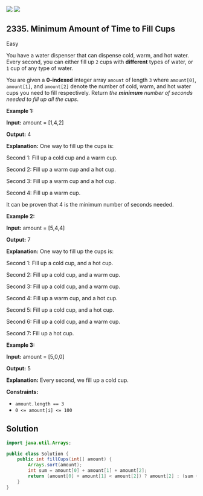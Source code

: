 [![](https://img.shields.io/github/stars/javadev/LeetCode-in-Java?label=Stars&style=flat-square)](https://github.com/javadev/LeetCode-in-Java)
[![](https://img.shields.io/github/forks/javadev/LeetCode-in-Java?label=Fork%20me%20on%20GitHub%20&style=flat-square)](https://github.com/javadev/LeetCode-in-Java/fork)

## 2335\. Minimum Amount of Time to Fill Cups

Easy

You have a water dispenser that can dispense cold, warm, and hot water. Every second, you can either fill up `2` cups with **different** types of water, or `1` cup of any type of water.

You are given a **0-indexed** integer array `amount` of length `3` where `amount[0]`, `amount[1]`, and `amount[2]` denote the number of cold, warm, and hot water cups you need to fill respectively. Return _the **minimum** number of seconds needed to fill up all the cups_.

**Example 1:**

**Input:** amount = [1,4,2]

**Output:** 4

**Explanation:** One way to fill up the cups is:

Second 1: Fill up a cold cup and a warm cup.

Second 2: Fill up a warm cup and a hot cup.

Second 3: Fill up a warm cup and a hot cup.

Second 4: Fill up a warm cup.

It can be proven that 4 is the minimum number of seconds needed.

**Example 2:**

**Input:** amount = [5,4,4]

**Output:** 7

**Explanation:** One way to fill up the cups is:

Second 1: Fill up a cold cup, and a hot cup.

Second 2: Fill up a cold cup, and a warm cup.

Second 3: Fill up a cold cup, and a warm cup.

Second 4: Fill up a warm cup, and a hot cup.

Second 5: Fill up a cold cup, and a hot cup.

Second 6: Fill up a cold cup, and a warm cup.

Second 7: Fill up a hot cup.

**Example 3:**

**Input:** amount = [5,0,0]

**Output:** 5

**Explanation:** Every second, we fill up a cold cup.

**Constraints:**

*   `amount.length == 3`
*   `0 <= amount[i] <= 100`

## Solution

```java
import java.util.Arrays;

public class Solution {
    public int fillCups(int[] amount) {
        Arrays.sort(amount);
        int sum = amount[0] + amount[1] + amount[2];
        return (amount[0] + amount[1] < amount[2]) ? amount[2] : (sum + 1) / 2;
    }
}
```